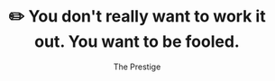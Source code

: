 ---
widget: starter.blog.intro
widget_id: blank
headless: true
weight: 10
title: ✏️ You don't really want to work it out. You want to be fooled.
subtitle: The Prestige
active: true
design:
  background:
    color: "#282A36"
    text_color_light: true
---